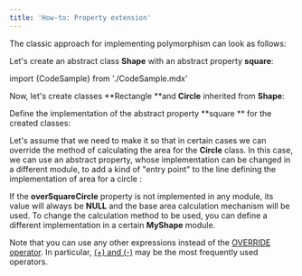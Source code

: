 ```yaml
---
title: 'How-to: Property extension'
---
```


The classic approach for implementing polymorphism can look as follows:

Let's create an abstract class **Shape** with an abstract property **square**:

import {CodeSample} from './CodeSample.mdx'

<CodeSample url="http://documentation.lsfusion.org:5000/sample?file=UseCasePropertyShape&block=shape"/>

Now, let's create classes **Rectangle **and **Circle** inherited from **Shape**:

<CodeSample url="http://documentation.lsfusion.org:5000/sample?file=UseCasePropertyShape&block=concrete"/>

Define the implementation of the abstract property **square ** for the created classes:

<CodeSample url="http://documentation.lsfusion.org:5000/sample?file=UseCasePropertyShape&block=extendsimple"/>

Let's assume that we need to make it so that in certain cases we can override the method of calculating the area for the **Circle** class. In this case, we can use an abstract property, whose implementation can be changed in a different module, to add a kind of "entry point" to the line defining the implementation of area for a circle :

<CodeSample url="http://documentation.lsfusion.org:5000/sample?file=UseCasePropertyShape&block=extendover"/>

If the **overSquareCircle** property is not implemented in any module, its value will always be **NULL** and the base area calculation mechanism will be used. To change the calculation method to be used, you can define a different implementation in a certain **MyShape** module.

<CodeSample url="http://documentation.lsfusion.org:5000/sample?file=UseCasePropertyMyShape"/>

Note that you can use any other expressions instead of the [OVERRIDE operator](OVERRIDE_operator.md). In particular, [(+) and (-)](Arithmetic_operators_+_-_....md) may be the most frequently used operators.
